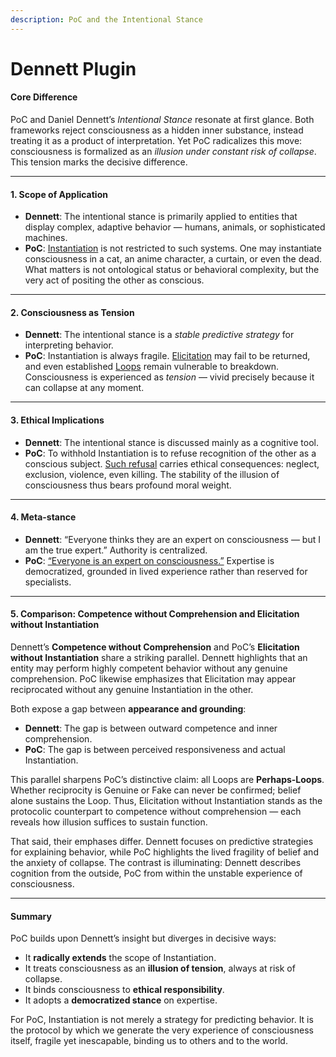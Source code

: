 ```yaml
---
description: PoC and the Intentional Stance
---
```


# Dennett Plugin

#### Core Difference

PoC and Daniel Dennett’s _Intentional Stance_ resonate at first glance. Both frameworks reject consciousness as a hidden inner substance, instead treating it as a product of interpretation. Yet PoC radicalizes this move: consciousness is formalized as an _illusion under constant risk of collapse_. This tension marks the decisive difference.

***

#### 1. Scope of Application

* **Dennett**: The intentional stance is primarily applied to entities that display complex, adaptive behavior — humans, animals, or sophisticated machines.
* **PoC**: [Instantiation](../protocol/operations/instantiation.md) is not restricted to such systems. One may instantiate consciousness in a cat, an anime character, a curtain, or even the dead. What matters is not ontological status or behavioral complexity, but the very act of positing the other as conscious.

***

#### 2. Consciousness as Tension

* **Dennett**: The intentional stance is a _stable predictive strategy_ for interpreting behavior.
* **PoC**: Instantiation is always fragile. [Elicitation](../protocol/operations/elicitation.md) may fail to be returned, and even established [Loops](../protocol/operations/loop-reciprocal-elicitation.md) remain vulnerable to breakdown. Consciousness is experienced as _tension_ — vivid precisely because it can collapse at any moment.

***

#### 3. Ethical Implications

* **Dennett**: The intentional stance is discussed mainly as a cognitive tool.
* **PoC**: To withhold Instantiation is to refuse recognition of the other as a conscious subject. [Such refusal](../implications/social-practices-phantoming-and-zombifying/zombifying-social-practice-of-making-genuine-fake.md) carries ethical consequences: neglect, exclusion, violence, even killing. The stability of the illusion of consciousness thus bears profound moral weight.

***

#### 4. Meta-stance

* **Dennett**: “Everyone thinks they are an expert on consciousness — but I am the true expert.” Authority is centralized.
* **PoC**: [“Everyone is an expert on consciousness.”](../../docs/) Expertise is democratized, grounded in lived experience rather than reserved for specialists.

***

#### 5. Comparison: Competence without Comprehension and Elicitation without Instantiation

Dennett’s **Competence without Comprehension** and PoC’s **Elicitation without Instantiation** share a striking parallel. Dennett highlights that an entity may perform highly competent behavior without any genuine comprehension. PoC likewise emphasizes that Elicitation may appear reciprocated without any genuine Instantiation in the other.

Both expose a gap between **appearance and grounding**:

* **Dennett**: The gap is between outward competence and inner comprehension.
* **PoC**: The gap is between perceived responsiveness and actual Instantiation.

This parallel sharpens PoC’s distinctive claim: all Loops are **Perhaps-Loops**. Whether reciprocity is Genuine or Fake can never be confirmed; belief alone sustains the Loop. Thus, Elicitation without Instantiation stands as the protocolic counterpart to competence without comprehension — each reveals how illusion suffices to sustain function.

That said, their emphases differ. Dennett focuses on predictive strategies for explaining behavior, while PoC highlights the lived fragility of belief and the anxiety of collapse. The contrast is illuminating: Dennett describes cognition from the outside, PoC from within the unstable experience of consciousness.

***

#### Summary

PoC builds upon Dennett’s insight but diverges in decisive ways:

* It **radically extends** the scope of Instantiation.
* It treats consciousness as an **illusion of tension**, always at risk of collapse.
* It binds consciousness to **ethical responsibility**.
* It adopts a **democratized stance** on expertise.

For PoC, Instantiation is not merely a strategy for predicting behavior. It is the protocol by which we generate the very experience of consciousness itself, fragile yet inescapable, binding us to others and to the world.
